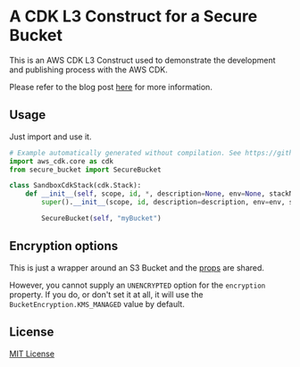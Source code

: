# A CDK L3 Construct for a Secure Bucket

This is an AWS CDK L3 Construct used to demonstrate the development and publishing process with the AWS CDK.

Please refer to the blog post [here](https://www.matthewbonig.com/2020/01/11/creating-constructs) for more information.

## Usage

Just import and use it.

```python
# Example automatically generated without compilation. See https://github.com/aws/jsii/issues/826
import aws_cdk.core as cdk
from secure_bucket import SecureBucket

class SandboxCdkStack(cdk.Stack):
    def __init__(self, scope, id, *, description=None, env=None, stackName=None, tags=None):
        super().__init__(scope, id, description=description, env=env, stackName=stackName, tags=tags)

        SecureBucket(self, "myBucket")
```

## Encryption options

This is just a wrapper around an S3 Bucket and the [props](https://docs.aws.amazon.com/cdk/api/latest/docs/@aws-cdk_aws-s3.BucketProps.html) are shared.

However, you cannot supply an `UNENCRYPTED` option for the `encryption` property. If you do, or don't set it at all, it will use the `BucketEncryption.KMS_MANAGED` value by default.

## License

[MIT License](https://opensource.org/licenses/MIT)
